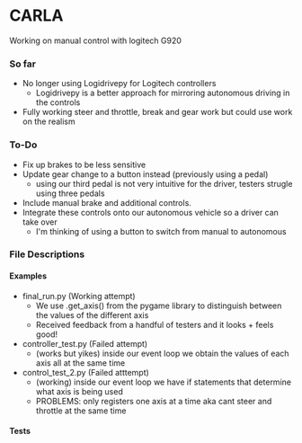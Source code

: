 # CARLA
Working on manual control with logitech G920

### So far
- No longer using Logidrivepy for Logitech controllers
    - Logidrivepy is a better approach for mirroring autonomous driving in the controls
- Fully working steer and throttle, break and gear work but could use work on the realism


### To-Do
- Fix up brakes to be less sensitive
- Update gear change to a button instead (previously using a pedal)
    - using our third pedal is not very intuitive for the driver, testers strugle using three pedals
- Include manual brake and additional controls.
- Integrate these controls onto our autonomous vehicle so a driver can take over
    - I'm thinking of using a button to switch from manual to autonomous

### File Descriptions
#### Examples
- final_run.py (Working attempt)
    - We use .get_axis() from the pygame library to distinguish between the values of the different axis
    - Received feedback from a handful of testers and it looks + feels good!
- controller_test.py (Failed attempt)
    - (works but yikes) inside our event loop we obtain the values of each axis all at the same time
- control_test_2.py (Failed atttempt)
    - (working) inside our event loop we have if statements that determine what axis is being used
    - PROBLEMS: only registers one axis at a time aka cant steer and throttle at the same time

#### Tests

